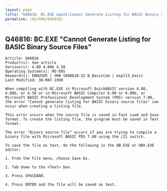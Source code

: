 ```yaml
---
layout: page
title: "Q46816: BC.EXE &quot;Cannot Generate Listing for BASIC Binary Source Files&quot;"
permalink: /kb/046/Q46816/
---
```


## Q46816: BC.EXE &quot;Cannot Generate Listing for BASIC Binary Source Files&quot;

	Article: Q46816
	Product(s): See article
	Version(s): 4.00 4.00b 4.50
	Operating System(s): MS-DOS
	Keyword(s): ENDUSER | SR# S890628-52 B_BasicCom | mspl13_basic
	Last Modified: 30-MAY-1990
	
	When compiling with BC.EXE in Microsoft QuickBASIC version 4.00,
	4.00b, or 4.50 or in Microsoft BASIC Compiler 6.00 or 6.00b, or
	Microsoft BASIC Professional Development System (PDS) version 7.00,
	the error "Cannot generate listing for BASIC binary source files" can
	occur when creating a listing file.
	
	This error occurs when the source file is saved in Fast Load and Save
	format. To create the listing file, the program must be saved in Text
	format.
	
	The error "Binary source file" occurs if you are trying to compile a
	binary file with Microsoft BASIC PDS 7.00 using the /Zi switch.
	
	To save the file as text, do the following in the QB.EXE or QBX.EXE
	editor:
	
	1. From the File menu, choose Save As.
	
	2. Tab down to the <Text> box.
	
	3. Press SPACEBAR.
	
	4. Press ENTER and the file will be saved as text.
